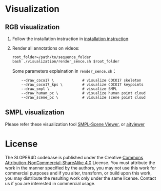 #  Visualization

## **RGB visualization**

1. Follow the installation instruction in [installation instruction](../src/readme.md)
3. Render all annotations on videos:
    ```shell
    root_folder=/path/to/sequence_folder
    bash ./visualization/render_sence.sh $root_folder
    ```
    Some parameters explaination in `render_sence.sh`：

    ```shell
        --draw_coco17 \				# visualize COCO17 skeleton
        --draw_coco17_kps \		    # visualize COCO17 keypoints
        --draw_smpl \				# visualize SMPL
        --draw_human_pc \			# visualize human point cloud
        --draw_scene_pc \			# visualize scene point cloud
    ```
## **SMPL visualization**
   Please refer these visualization tool [SMPL-Scene Viewer](https://github.com/climbingdaily/SMPL-Scene-Viewer),
   or [aitviewer](https://github.com/climbingdaily/aitviewer)


# License
The SLOPER4D codebase is published under the Creative [Commons Attribution-NonCommercial-ShareAlike 4.0](https://creativecommons.org/licenses/by-nc-sa/4.0/) License. You must attribute the work in the manner specified by the authors, you may not use this work for commercial purposes and if you alter, transform, or build upon this work, you may distribute the resulting work only under the same license. Contact us if you are interested in commercial usage.

